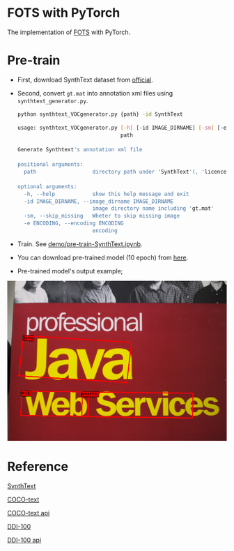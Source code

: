# FOTS with PyTorch

The implementation of [FOTS](https://arxiv.org/abs/1801.01671) with PyTorch.

# Pre-train

- First, download SynthText dataset from [official](https://www.robots.ox.ac.uk/~vgg/data/scenetext/).

- Second, convert `gt.mat` into annotation xml files using `synthtext_generator.py`.

  ```bash
  python synthtext_VOCgenerator.py {path} -id SynthText
  ```

  ```bash
  usage: synthtext_VOCgenerator.py [-h] [-id IMAGE_DIRNAME] [-sm] [-e ENCODING]
                                   path
  
  Generate Synthtext's annotation xml file
  
  positional arguments:
    path                  directory path under 'SynthText'(, 'licence.txt')
  
  optional arguments:
    -h, --help            show this help message and exit
    -id IMAGE_DIRNAME, --image_dirname IMAGE_DIRNAME
                          image directory name including 'gt.mat'
    -sm, --skip_missing   Wheter to skip missing image
    -e ENCODING, --encoding ENCODING
                          encoding
  ```

- Train. See [demo/pre-train-SynthText.ipynb](../../demo/fots/train-synthtext.ipynb).

- You can download pre-trained model (10 epoch) from [here](https://drive.google.com/file/d/1zRoxvhEMqayS5vACfSQuOYkHv4-wnCvp/view?usp=sharing).

- Pre-trained model's output example;

![pre-trained img](assets/pre-train-result.png?raw=true "pre-trained img")
<!--
# Train ICDAR2015

- First, download dataset from [official](https://rrc.cvc.uab.es/?ch=4&com=downloads).

- Second, place annotation `.txt` and `.jpg` like this;

  ```bash
  ├── Annotations (place .txt)
  └── Images (place .jpg)
  ```

- Train. See [demo/train-ICDAR2015.ipynb](../../demo/train-ICDAR2015.ipynb).

- You can download pre-trained model from [here](https://drive.google.com/file/d/1vb7xnqClTy612qay7On1K37ZyAoulxd1/view?usp=sharing).

- ICDAR's model output example;

![icdar-trained img](assets/train-icdar-result.png?raw=true "icdar-trained img")

# Convert png to jpg for Born Digital Images

```bash
$ python png2jpg ~/data/text/Born-Digital-Images/Images/ -d
Converting...	100.0%	[307/307]
finished
```

# Easy training

You can train (**your**) synthtext, coco or indar style dataset easily when you use `easy_train.py`!

Example;

```bash
python easy_train.py SynthText -r {your-synthtext-style-dataset-path} -lr 0.001
```

or

```bash
python easy_train.py COCO -r {your-coco-style-dataset-path} --focus COCO_Text --image_dir train2014 -lr 0.0005
```

```bash
usage: easy_train.py [-h] [-r DATASET_ROOTDIR [DATASET_ROOTDIR ...]]
                     [--focus FOCUS [FOCUS ...]] [--image_dir IMAGE_DIR]
                     [-ig [{difficult,strange} [{difficult,strange} ...]]]
                     [-is IMAGE_SIZE] [-n MODEL_NAME] [-w WEIGHTS_PATH]
                     [-bs BATCH_SIZE] [-nw NUM_WORKERS] [-d {cpu,cuda}]
                     [-si START_ITERATION] [-na] [-optimizer {SGD,Adam}]
                     [-lr LEARNING_RATE] [--momentum MOMENTUM]
                     [-wd WEIGHT_DECAY] [--steplr_gamma STEPLR_GAMMA]
                     [--steplr_milestones STEPLR_MILESTONES [STEPLR_MILESTONES ...]]
                     [-mi MAX_ITERATION] [-ci CHECKPOINTS_INTERVAL]
                     [--loss_alpha LOSS_ALPHA] [--neg_factor NEG_FACTOR]
                     {SynthText,COCO,ICDAR}

Easy training script for SynthText, COCO or ICDAR style dataset

positional arguments:
  {SynthText,COCO,ICDAR}
                        Dataset type

optional arguments:
  -h, --help            show this help message and exit
  -r DATASET_ROOTDIR [DATASET_ROOTDIR ...], --dataset_rootdir DATASET_ROOTDIR [DATASET_ROOTDIR ...]
                        Dataset root directory path. If dataset type is
                        'SynthText', Default is;
                        '['/home/kado/data/text/SynthText']' If dataset type
                        is 'COCO', Default is;
                        '['/home/kado/data/coco/coco2014/trainval']' If
                        dataset type is 'ICDAR', Default is;
                        '['/home/kado/data/text/ICDAR2015']'
  --focus FOCUS [FOCUS ...]
                        Image set name. if dataset type is 'COCO', Default is;
                        '['COCO_Text']'
  --image_dir IMAGE_DIR
                        Image set name. if dataset type is 'COCO', Default is;
                        'train2014'
  -ig [{difficult,strange} [{difficult,strange} ...]], --ignore [{difficult,strange} [{difficult,strange} ...]]
                        Whether to ignore object
  -is IMAGE_SIZE, --image_size IMAGE_SIZE
                        Trained model
  -n MODEL_NAME, --model_name MODEL_NAME
                        Model name, which will be used as save name
  -w WEIGHTS_PATH, --weights_path WEIGHTS_PATH
                        Pre-trained weights path. Default is pytorch's pre-
                        trained one for vgg
  -bs BATCH_SIZE, --batch_size BATCH_SIZE
                        Batch size
  -nw NUM_WORKERS, --num_workers NUM_WORKERS
                        Number of workers used in DataLoader
  -d {cpu,cuda}, --device {cpu,cuda}
                        Device for Tensor
  -si START_ITERATION, --start_iteration START_ITERATION
                        Resume training at this iteration
  -na, --no_augmentation
                        Whether to do augmentation to your dataset
  -optimizer {SGD,Adam}
                        Optimizer for training
  -lr LEARNING_RATE, --learning_rate LEARNING_RATE
                        Initial learning rate
  --momentum MOMENTUM   Momentum value for Optimizer
  -wd WEIGHT_DECAY, --weight_decay WEIGHT_DECAY
                        Weight decay for SGD
  --steplr_gamma STEPLR_GAMMA
                        Gamma for stepLR
  --steplr_milestones STEPLR_MILESTONES [STEPLR_MILESTONES ...]
                        Milestones for stepLR
  -mi MAX_ITERATION, --max_iteration MAX_ITERATION
  -ci CHECKPOINTS_INTERVAL, --checkpoints_interval CHECKPOINTS_INTERVAL
                        Checkpoints interval
  --loss_alpha LOSS_ALPHA
                        Loss's alpha
  --neg_factor NEG_FACTOR
                        Negative's factor for hard mining
```

# Test Script Example

- First create model and load weight

```python
from dl.models import TextBoxesPP
import cv2

model = TextBoxesPP(input_shape=(size[0], size[1], 3)).cuda()
print(model)
#model.load_weights('./weights/model_icdar15.pth')
model.load_weights('../../weights/train-all-stage2-batch8_i-24000.pth')
model.eval()
```

- Second, infer 

```python
image = cv2.cvtColor(cv2.imread('assets/test.png'), cv2.COLOR_BGR2RGB)
infers, imgs, orig_imgs = model.infer(image, visualize=True, toNorm=True)
for i, img in enumerate(imgs):
    cv2.imshow('result', cv2.cvtColor(img, cv2.COLOR_RGB2BGR))
    cv2.waitKey()
```

-->

# Reference

[SynthText](https://www.robots.ox.ac.uk/~vgg/data/scenetext/)

[COCO-text](https://vision.cornell.edu/se3/coco-text-2/#terms-of-use)

[COCO-text api](https://github.com/bgshih/coco-text)

[DDI-100](https://arxiv.org/pdf/1912.11658.pdf)

[DDI-100 api](https://github.com/machine-intelligence-laboratory/DDI-100)


